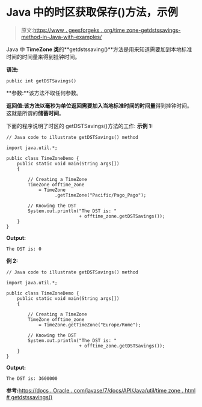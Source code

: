 # Java 中的时区获取保存()方法，示例

> 原文:[https://www . geesforgeks . org/time zone-getdstssavings-method-in-Java-with-examples/](https://www.geeksforgeeks.org/timezone-getdstsavings-method-in-java-with-examples/)

Java 中 **TimeZone 类**的**getdstssaving()**方法是用来知道需要加到本地标准时间的时间量来得到挂钟时间。

**语法:**

```
public int getDSTSavings()
```

**参数:**该方法不取任何参数。

**返回值:**该方法以毫秒为单位返回**需要加入当地标准时间的时间量**得到挂钟时间。这就是所谓的**储蓄时间**。

下面的程序说明了时区的 getDSTSavings()方法的工作:
**示例 1:**

```
// Java code to illustrate getDSTSavings() method

import java.util.*;

public class TimeZoneDemo {
    public static void main(String args[])
    {

        // Creating a TimeZone
        TimeZone offtime_zone
            = TimeZone
                  .getTimeZone("Pacific/Pago_Pago");

        // Knowing the DST
        System.out.println("The DST is: "
                           + offtime_zone.getDSTSavings());
    }
}
```

**Output:**

```
The DST is: 0

```

**例 2:**

```
// Java code to illustrate getDSTSavings() method

import java.util.*;

public class TimeZoneDemo {
    public static void main(String args[])
    {

        // Creating a TimeZone
        TimeZone offtime_zone
            = TimeZone.getTimeZone("Europe/Rome");

        // Knowing the DST
        System.out.println("The DST is: "
                           + offtime_zone.getDSTSavings());
    }
}
```

**Output:**

```
The DST is: 3600000

```

**参考:**[https://docs . Oracle . com/javase/7/docs/API/Java/util/time zone . html # getdstssavings()](https://docs.oracle.com/javase/7/docs/api/java/util/TimeZone.html#getDSTSavings())